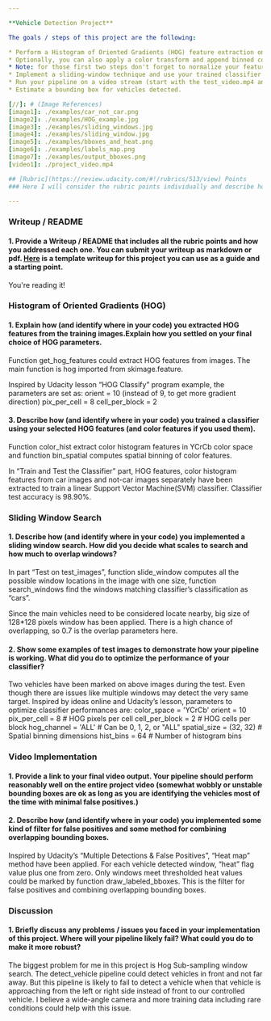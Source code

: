 ```yaml
---

**Vehicle Detection Project**

The goals / steps of this project are the following:

* Perform a Histogram of Oriented Gradients (HOG) feature extraction on a labeled training set of images and train a classifier Linear SVM classifier
* Optionally, you can also apply a color transform and append binned color features, as well as histograms of color, to your HOG feature vector. 
* Note: for those first two steps don't forget to normalize your features and randomize a selection for training and testing.
* Implement a sliding-window technique and use your trained classifier to search for vehicles in images.
* Run your pipeline on a video stream (start with the test_video.mp4 and later implement on full project_video.mp4) and create a heat map of recurring detections frame by frame to reject outliers and follow detected vehicles.
* Estimate a bounding box for vehicles detected.

[//]: # (Image References)
[image1]: ./examples/car_not_car.png
[image2]: ./examples/HOG_example.jpg
[image3]: ./examples/sliding_windows.jpg
[image4]: ./examples/sliding_window.jpg
[image5]: ./examples/bboxes_and_heat.png
[image6]: ./examples/labels_map.png
[image7]: ./examples/output_bboxes.png
[video1]: ./project_video.mp4

## [Rubric](https://review.udacity.com/#!/rubrics/513/view) Points
### Here I will consider the rubric points individually and describe how I addressed each point in my implementation.  

---
```

### Writeup / README

#### 1. Provide a Writeup / README that includes all the rubric points and how you addressed each one.  You can submit your writeup as markdown or pdf.  [Here](https://github.com/udacity/CarND-Vehicle-Detection/blob/master/writeup_template.md) is a template writeup for this project you can use as a guide and a starting point.  

You're reading it!

### Histogram of Oriented Gradients (HOG)

#### 1. Explain how (and identify where in your code) you extracted HOG features from the training images.Explain how you settled on your final choice of HOG parameters.

Function get_hog_features could extract HOG features from images. The main function is hog imported from skimage.feature.

Inspired by Udacity lesson “HOG Classify” program example, the parameters are set as: 
orient = 10 (instead of 9, to get more gradient direction)
pix_per_cell = 8
cell_per_block = 2


#### 3. Describe how (and identify where in your code) you trained a classifier using your selected HOG features (and color features if you used them).

Function color_hist extract color histogram features in YCrCb color space and function bin_spatial computes spatial binning of color features. 

In “Train and Test the Classifier” part, HOG features, color histogram features from car images and not-car images separately have been extracted to train a linear Support Vector Machine(SVM) classifier. Classifier test accuracy is 98.90%. 




### Sliding Window Search

#### 1. Describe how (and identify where in your code) you implemented a sliding window search.  How did you decide what scales to search and how much to overlap windows?

In part “Test on test_images”, function slide_window computes all the possible window locations in the image with one size, function search_windows find the windows matching classifier’s classification as “cars”. 

Since the main vehicles need to be considered locate nearby, big size of  128*128 pixels window has been applied. There is a high chance of overlapping, so 0.7 is the overlap parameters here. 


#### 2. Show some examples of test images to demonstrate how your pipeline is working.  What did you do to optimize the performance of your classifier?



Two vehicles have been marked on above images during the test. Even though there are issues like multiple windows may detect the very same target. 
Inspired by ideas online and Udacity’s lesson, parameters to optimize classifier performances are:
color_space = 'YCrCb' 
orient = 10  
pix_per_cell = 8 # HOG pixels per cell
cell_per_block = 2 # HOG cells per block
hog_channel = 'ALL' # Can be 0, 1, 2, or "ALL"
spatial_size = (32, 32) # Spatial binning dimensions
hist_bins = 64   # Number of histogram bins


### Video Implementation

#### 1. Provide a link to your final video output.  Your pipeline should perform reasonably well on the entire project video (somewhat wobbly or unstable bounding boxes are ok as long as you are identifying the vehicles most of the time with minimal false positives.)



#### 2. Describe how (and identify where in your code) you implemented some kind of filter for false positives and some method for combining overlapping bounding boxes.

Inspired by Udacity’s “Multiple Detections & False Positives”, “Heat map” method have been applied. 
For each vehicle detected window, “heat” flag value plus one from zero. Only windows meet thresholded heat values could be marked by function draw_labeled_bboxes. This is the filter for false positives and combining overlapping bounding boxes. 



### Discussion

#### 1. Briefly discuss any problems / issues you faced in your implementation of this project.  Where will your pipeline likely fail?  What could you do to make it more robust?

The biggest problem for me in this project is Hog Sub-sampling window search. 
The detect_vehicle pipeline could detect vehicles in front and not far away. 
But this pipeline is likely to fail to detect a vehicle when that vehicle is approaching from the left or right side instead of front to our controlled vehicle. I believe a wide-angle camera and more training data including rare conditions could help with this issue. 



